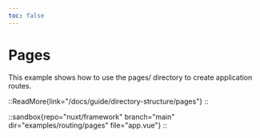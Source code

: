 ```yaml
---
toc: false
---
```


# Pages

This example shows how to use the pages/ directory to create application routes.

::ReadMore{link="/docs/guide/directory-structure/pages"}
::

::sandbox{repo="nuxt/framework" branch="main" dir="examples/routing/pages" file="app.vue"}
::
